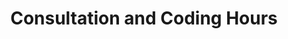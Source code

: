 ---
title: "Consultation and Coding Hours"
heading: "Interested in a custom solution or need help setting up EasyServices?"
layout: "pricing"
draft: false

pricing:
- name: "Junior Developers"
  price: "79€"
  per: "/hour"
  features_list:
    - "Web and App Projects"
    - "Python"
    - "Data Science and Engineering"

- name: "Senior Developer"
  price: "130€"
  per: "/hour"
  features_list:
    - "Complex Web and App Projects"
    - "Data Engineering"
    - "Deep Learning"
    - "DevOps"
    - "Kubernetes & Cloud"
    - "Microservices"

- name: "Expert / Justin"
  price: "250€"
  per: "/hour"
  features_list:
    - "Data Engineering"
    - "Finance Deep Learning"
    - "Complex Kubernetes"
    - "Microservices"
    - "Distributed Computing"

- name: "Multiple"
  price: "Custom"
  features_list:
    - "Broad Developer Network"
    - "German company & invoice incl. VAT"
    - "Project Management"
    - "Workshops"
    - "SCRUM sprints"
    - "High-Tech solutions"
---